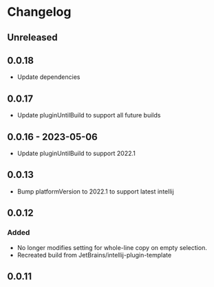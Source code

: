 <!-- Keep a Changelog guide -> https://keepachangelog.com -->

# Changelog

## Unreleased

## 0.0.18
- Update dependencies

## 0.0.17
- Update pluginUntilBuild to support all future builds

## 0.0.16 - 2023-05-06
- Update pluginUntilBuild to support 2022.1

## 0.0.13
- Bump platformVersion to 2022.1 to support latest intellij

## 0.0.12

### Added
- No longer modifies setting for whole-line copy on empty selection.
- Recreated build from JetBrains/intellij-plugin-template

## 0.0.11
